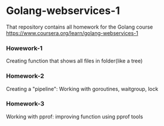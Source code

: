# Golang-webservices-1
That repository contains all homework for the Golang course https://www.coursera.org/learn/golang-webservices-1

### Howework-1
  Creating function that shows all files in folder(like a tree)

### Homework-2
  Creating a "pipeline": Working with goroutines, waitgroup, lock

### Homework-3
  Working with pprof: improving function using pprof tools



